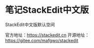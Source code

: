 # 笔记StackEdit中文版
StackEdit中文版默认空间

官方地址：https://stackedit.cn
开源地址：https://gitee.com/mafgwo/stackedit
<!--stackedit_data:
eyJoaXN0b3J5IjpbMTk4MTY0NDgxM119
-->